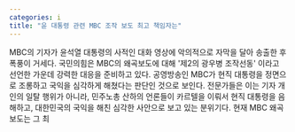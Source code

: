 ```yaml
---
categories: i
title: "윤 대통령 관련 MBC 조작 보도 최고 책임자는"
---
```

MBC의 기자가 윤석열 대통령의 사적인 대화 영상에 악의적으로 자막을 달아 송출한 후폭풍이 거세다. 국민의힘은 MBC의 왜곡보도에 대해 &#39;제2의 광우병 조작선동&#39; 이라고 선언한 가운데 강력한 대응을 준비하고 있다. 공영방송인 MBC가 현직 대통령을 정면으로 조롱하고 국익을 심각하게 해쳤다는 판단인 것으로 보인다. 전문가들은 이는 기자 개인의 일탈 행위가 아니라, 민주노총 산하의 언론들이 카르텔을 이뤄서 현직 대통령을 음해하고, 대한민국의 국익을 해친 심각한 사안으로 보고 있는 분위기다. 현재 MBC 왜곡 보도는 그 최